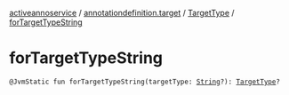 [activeannoservice](../../index.md) / [annotationdefinition.target](../index.md) / [TargetType](index.md) / [forTargetTypeString](./for-target-type-string.md)

# forTargetTypeString

`@JvmStatic fun forTargetTypeString(targetType: `[`String`](https://kotlinlang.org/api/latest/jvm/stdlib/kotlin/-string/index.html)`?): `[`TargetType`](index.md)`?`